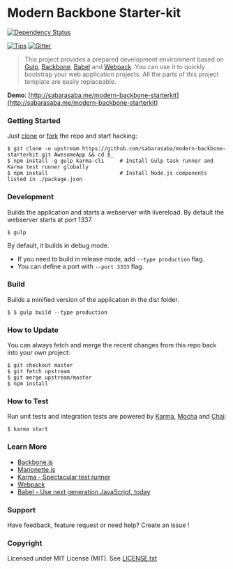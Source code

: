# Modern Backbone Starter-kit

[![Dependency Status](http://david-dm.org/sabarasaba/modern-backbone-starterkit.svg?style=flat)](https://david-dm.org/sabarasaba/modern-backbone-starterkit)

[![Tips](http://img.shields.io/gratipay/sabarasaba.svg?style=flat)](https://gratipay.com/sabarasaba)
[![Gitter](http://img.shields.io/badge/chat-online-brightgreen.svg?style=flat)](https://gitter.im/sabarasaba/modern-backbone-starterkit)

> This project provides a prepared development environment based on [Gulp](http://gulpjs.com/), [Backbone](http://backbonejs.org/), [Babel](https://babeljs.io/) and [Webpack](http://webpack.github.io/). You can  use it to quickly bootstrap your web application projects. All the parts of this project template are easily replaceable.



**Demo**: [http://sabarasaba.me/modern-backbone-starterkit](http://sabarasaba.me/modern-backbone-starterkit)

### Getting Started

Just [clone](github-windows://openRepo/https://github.com/sabarasaba/modern-backbone-starterkit) or [fork](https://github.com/sabarasaba/modern-backbone-starterkit/fork) the repo and start hacking:

```shell
$ git clone -o upstream https://github.com/sabarasaba/modern-backbone-starterkit.git AwesomeApp && cd $_
$ npm install -g gulp karma-cli     # Install Gulp task runner and Karma test runner globally
$ npm install                       # Install Node.js components listed in ./package.json
```

### Development
Builds the application and starts a webserver with livereload. By default the webserver starts at port 1337.

```shell
$ gulp
```

By default, it builds in debug mode.

* If you need to build in release mode, add `--type production` flag.
* You can define a port with `--port 3333` flag.


### Build
Builds a minified version of the application in the dist folder.

```shell
$ $ gulp build --type production
```

### How to Update

You can always fetch and merge the recent changes from this repo back into
your own project:

```shell
$ git checkout master
$ git fetch upstream
$ git merge upstream/master
$ npm install
```

### How to Test

Run unit tests and integration tests are powered by [Karma](http://karma-runner.github.io/0.12/index.html), [Mocha](http://mochajs.org/) and [Chai](http://chaijs.com/):

```shell
$ karma start
```

### Learn More

 * [Backbone.js](http://backbonejs.org/)
 * [Marionette.js](http://marionettejs.com/)
 * [Karma - Spectacular test runner](http://karma-runner.github.io/0.12/index.html)
 * [Webpack](http://webpack.github.io/)
 * [Babel - Use next generation JavaScript, today](https://babeljs.io/)

### Support

Have feedback, feature request or need help? Create an issue !

### Copyright

Licensed under MIT License (MIT). See [LICENSE.txt](./LICENSE)